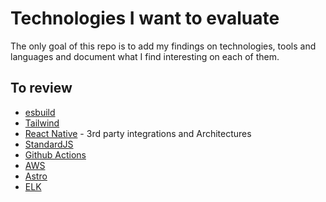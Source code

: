 # Technologies I want to evaluate

The only goal of this repo is to add my findings on technologies, tools and languages and document what I find interesting on each of them.

## To review
- [esbuild](https://esbuild.github.io/)
- [Tailwind](https://tailwindcss.com/)
- [React Native](https://reactnative.dev/) - 3rd party integrations and Architectures
- [StandardJS](https://standardjs.com/)
- [Github Actions](https://docs.github.com/en/actions)
- [AWS](https://www.udemy.com/course/aws-certified-associate-architect-developer-sysops-admin/)
- [Astro](https://astro.build/)
- [ELK](https://www.elastic.co/what-is/elk-stack)
